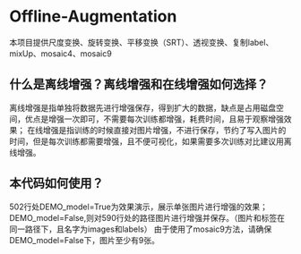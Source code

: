 # Offline-Augmentation
本项目提供尺度变换、旋转变换、平移变换（SRT）、透视变换、复制label、mixUp、mosaic4、mosaic9
## 什么是离线增强？离线增强和在线增强如何选择？
离线增强是指单独将数据先进行增强保存，得到扩大的数据，缺点是占用磁盘空间，优点是增强一次即可，不需要每次训练都增强，耗费时间，且易于观察增强效果；
在线增强是指训练的时候直接对图片增强，不进行保存，节约了写入图片的时间，但是每次训练都需要增强，且不便可视化，如果需要多次训练对比建议用离线增强。
## 本代码如何使用？
502行处DEMO_model=True为效果演示，展示单张图片进行增强的效果；
DEMO_model=False,则对590行处的路径图片进行增强并保存。（图片和标签在同一路径下，且名字为images和labels）
由于使用了mosaic9方法，请确保DEMO_model=False下，图片至少有9张。
